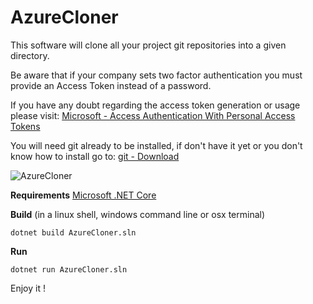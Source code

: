 # AzureCloner

This software will clone all your project git repositories into a given directory.

Be aware that if your company sets two factor authentication you must provide an Access Token instead of a password.

If you have any doubt regarding the access token generation or usage please visit:
[Microsoft - Access Authentication With Personal Access Tokens](https://dotnet.microsoft.com/download)

You will need git already to be installed, if don't have it yet or you don't know how to install go to: 
[git - Download](https://git-scm.com/downloads)

![AzureCloner](https://github.com/mouralx/azurecloner/blob/master/prtscr.png)

**Requirements**
[Microsoft .NET Core](https://dotnet.microsoft.com/download)

**Build** (in a linux shell, windows command line or osx terminal)

    dotnet build AzureCloner.sln

**Run**

    dotnet run AzureCloner.sln

Enjoy it !